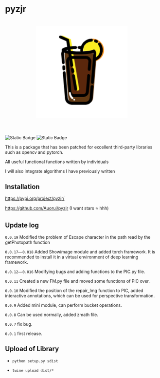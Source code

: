 # pyzjr

<h1 align="center">
<img src="https://github.com/Auorui/AI-Learning-Materials/blob/main/webbg/%E5%86%B0%E7%BA%A2%E8%8C%B6.png" width="300">
</h1><br>

![Static Badge](https://img.shields.io/badge/GitHub-Auorui-bgr?link=https%3A%2F%2Fgithub.com%2FAuorui)
![Static Badge](https://img.shields.io/badge/Download-pyzjr-rgb?color=%233ABBEB&link=https%3A%2F%2Fpypi.org%2Fproject%2Fpyzjr)

This is a package that has been patched for excellent third-party libraries such as opencv and pytorch.

All useful functional functions written by individuals

I will also integrate algorithms I have previously written

## Installation

https://pypi.org/project/pyzjr/

https://github.com/Auorui/pyzjr (I want stars ⭐ hhh)

## Update log
`0.0.19` Modified the problem of Escape character in the path read by the getPhotopath function

`0.0.17——0.018` Added Showimage module and added torch framework. It is recommended to install it in a virtual environment of deep learning framework.

`0.0.12——0.016` Modifying bugs and adding functions to the PIC.py file.

`0.0.11` Created a new FM.py file and moved some functions of PIC over.

`0.0.10` Modified the position of the repair_Img function to PIC, added interactive annotations, which can be used for perspective transformation.

`0.0.9` Added mini module, can perform bucket operations.

`0.0.8` Can be used normally, added zmath file.

`0.0.7` fix bug.

`0.0.1` first release.

## Upload of Library

* `python setup.py sdist`

* `twine upload dist/*`